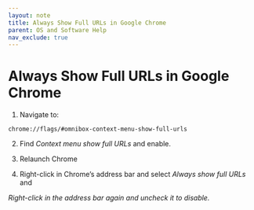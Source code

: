 ```yaml
---
layout: note
title: Always Show Full URLs in Google Chrome
parent: OS and Software Help
nav_exclude: true
---
```


# Always Show Full URLs in Google Chrome
1. Navigate to:
```
chrome://flags/#omnibox-context-menu-show-full-urls
```

2. Find *Context menu show full URLs* and enable.

3. Relaunch Chrome

4. Right-click in Chrome’s address bar and select *Always show full URLs* and

*Right-click in the address bar again and uncheck it to disable.*


